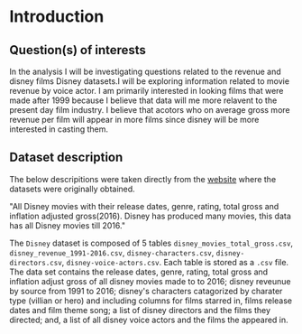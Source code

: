 # Introduction

## Question(s) of interests

In the analysis I will be investigating questions related to the revenue and disney films Disney datasets.I will be exploring information related to movie revenue by voice actor. I am primarily interested in looking films that were made after 1999 because I believe that data will me more relavent to the present day film industry. I believe that acotors who on average gross more revenue per film will appear in more films since disney will be more interested in casting them.

## Dataset description 

The below descripitions were taken directly from the [website](https://www.kaggle.com/prateekmaj21/disney-movies) where the datasets were originally obtained.

"All Disney movies with their release dates, genre, rating, total gross and inflation adjusted gross(2016).
Disney has produced many movies, this data has all Disney movies till 2016."


The `Disney` dataset is composed of 5 tables `disney_movies_total_gross.csv`, `disney_revenue_1991-2016.csv`, `disney-characters.csv`, `disney-directors.csv`, `disney-voice-actors.csv`. Each table is stored as a `.csv` file. The data set contains the release dates, genre, rating, total gross and inflation adjust gross of all disney movies made to to 2016; disney reveunue by source from 1991 to 2016; disney's characters catagorized by charater type (villian or hero) and including columns for films starred in, films release dates and film theme song; a list of disney directors and the films they directed; and, a list of all disney voice actors and the films the appeared in.

```{tableofcontents}
```
